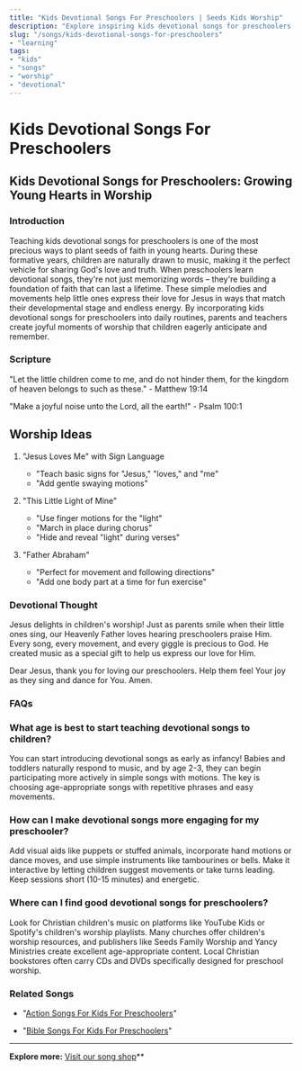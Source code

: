 ```yaml
---
title: "Kids Devotional Songs For Preschoolers | Seeds Kids Worship"
description: "Explore inspiring kids devotional songs for preschoolers for children's worship and faith development. Biblical music resources for families and ministry."
slug: "/songs/kids-devotional-songs-for-preschoolers"
- "learning"
tags:
- "kids"
- "songs"
- "worship"
- "devotional"
---
```


# Kids Devotional Songs For Preschoolers

## Kids Devotional Songs for Preschoolers: Growing Young Hearts in Worship

### Introduction
Teaching kids devotional songs for preschoolers is one of the most precious ways to plant seeds of faith in young hearts. During these formative years, children are naturally drawn to music, making it the perfect vehicle for sharing God's love and truth. When preschoolers learn devotional songs, they're not just memorizing words – they're building a foundation of faith that can last a lifetime. These simple melodies and movements help little ones express their love for Jesus in ways that match their developmental stage and endless energy. By incorporating kids devotional songs for preschoolers into daily routines, parents and teachers create joyful moments of worship that children eagerly anticipate and remember.

### Scripture
"Let the little children come to me, and do not hinder them, for the kingdom of heaven belongs to such as these." - Matthew 19:14

"Make a joyful noise unto the Lord, all the earth!" - Psalm 100:1

## Worship Ideas
1. "Jesus Loves Me" with Sign Language
   - "Teach basic signs for "Jesus," "loves," and "me"
   - "Add gentle swaying motions"

2. "This Little Light of Mine"
   - "Use finger motions for the "light"
   - "March in place during chorus"
   - "Hide and reveal "light" during verses"

3. "Father Abraham"
   - "Perfect for movement and following directions"
   - "Add one body part at a time for fun exercise"

### Devotional Thought
Jesus delights in children's worship! Just as parents smile when their little ones sing, our Heavenly Father loves hearing preschoolers praise Him. Every song, every movement, and every giggle is precious to God. He created music as a special gift to help us express our love for Him.

Dear Jesus, thank you for loving our preschoolers. Help them feel Your joy as they sing and dance for You. Amen.

### FAQs

### What age is best to start teaching devotional songs to children?
You can start introducing devotional songs as early as infancy! Babies and toddlers naturally respond to music, and by age 2-3, they can begin participating more actively in simple songs with motions. The key is choosing age-appropriate songs with repetitive phrases and easy movements.

### How can I make devotional songs more engaging for my preschooler?
Add visual aids like puppets or stuffed animals, incorporate hand motions or dance moves, and use simple instruments like tambourines or bells. Make it interactive by letting children suggest movements or take turns leading. Keep sessions short (10-15 minutes) and energetic.

### Where can I find good devotional songs for preschoolers?
Look for Christian children's music on platforms like YouTube Kids or Spotify's children's worship playlists. Many churches offer children's worship resources, and publishers like Seeds Family Worship and Yancy Ministries create excellent age-appropriate content. Local Christian bookstores often carry CDs and DVDs specifically designed for preschool worship.

### Related Songs

- "[Action Songs For Kids For Preschoolers](/songs/action-songs-for-kids-for-preschoolers/)"

- "[Bible Songs For Kids For Preschoolers](/songs/bible-songs-for-kids-for-preschoolers/)"

---

**Explore more:** [Visit our song shop](https://seedskidsworship.com/shop)**

<!-- Schema Markup -->
<script type="application/ld+json">
{
  "@context": "https://schema.org",
  "@type": "MusicRecording",
  "name": "Kids Devotional Songs For Preschoolers",
  "byArtist": {
    "@type": "MusicGroup",
    "name": "Seeds Kids Worship"
  },
  "isFamilyFriendly": true,
  "url": "https://seedskidsworship.com/songs/kids-devotional-songs-for-preschoolers/"
}
</script>